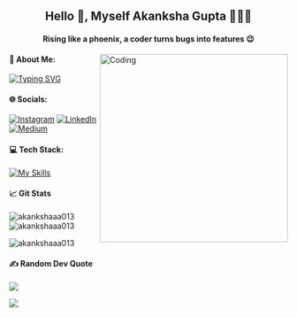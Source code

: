 <h2 align="center">Hello 👋, Myself Akanksha Gupta 👩🏻‍💻</h2>
<h4 align="center">Rising like a phoenix, a coder turns bugs into features 😉</h4>

<img align="right" alt="Coding" width="340" src="https://user-images.githubusercontent.com/74038190/221352975-94759904-aa4c-4032-a8ab-b546efb9c478.gif">

#### 💫 About Me:
<div align="left">
<a href="https://git.io/typing-svg">
<img src="https://readme-typing-svg.demolab.com?font=Fira+Code&weight=500&size=13&duration=4000&pause=1000&color=1FCEF7&multiline=true&random=false&width=500&height=60&lines=%F0%9F%8C%B1+I%E2%80%99m+currently+learning+Java+%F0%9F%91%A9%F0%9F%8F%BB%E2%80%8D%F0%9F%92%BB;%F0%9F%93%AB+How+to+reach+me+gakanksha013%40gmail.com;%E2%9A%A1+Thriving+on+caffeine%2C+debugging%2C+and+endless+lines+of+code%F0%9F%98%9B" alt="Typing SVG" /></a>
</div>

#### 🌐 Socials:
[![Instagram](https://img.shields.io/badge/Instagram-%23E4405F.svg?logo=Instagram&logoColor=white)](https://instagram.com/_a_k_a_n_k_s_h_a_004) [![LinkedIn](https://img.shields.io/badge/LinkedIn-%230077B5.svg?logo=linkedin&logoColor=white)](https://linkedin.com/in/akankshagupta004) [![Medium](https://img.shields.io/badge/Medium-12100E?logo=medium&logoColor=white)](https://medium.com/@@gakanksha013) 

#### 💻 Tech Stack:
[![My Skills](https://skillicons.dev/icons?i=c,cpp,css,html,js,mysql,py,java,react,vscode&perline=10&theme=dark&)](https://skillicons.dev)


#### 📈 Git Stats
<p><img align="left" src="https://github-readme-stats.vercel.app/api/top-langs?username=akankshaaa013&show_icons=true&locale=en&layout=compact&theme=vision-friendly-dark&hide_border=false&" alt="akankshaaa013" /></p>

<p>&nbsp;<img align="center" src="https://github-readme-stats.vercel.app/api?username=akankshaaa013&show_icons=true&locale=en&theme=vision-friendly-dark&hide_border=false&" alt="akankshaaa013" /></p>

<p><img align="center" src="https://github-readme-streak-stats.herokuapp.com/?user=akankshaaa013&theme=vision-friendly-dark&hide_border=false&" alt="akankshaaa013" /></p>

#### ✍️ Random Dev Quote
![](https://quotes-github-readme.vercel.app/api?type=horizontal&theme=radical)

[![](https://visitcount.itsvg.in/api?id=akankshaaa013&icon=3&color=7)](https://visitcount.itsvg.in)
